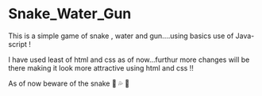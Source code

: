# Snake_Water_Gun
This is a simple game of snake , water and gun....using basics use of Java-script !

I have used least of html and css as of now...furthur more changes will be there making it look more attractive using html and css !!

As of now beware of the snake 🐍 💦 🔫

